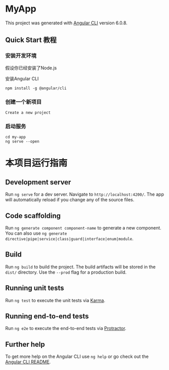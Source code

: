 # MyApp

This project was generated with [Angular CLI](https://github.com/angular/angular-cli) version 6.0.8.

## Quick Start 教程
### 安装开发环境
假设你已经安装了Node.js 

安装Angular CLI

```
npm install -g @angular/cli
```
### 创建一个新项目
```
Create a new project
```
### 启动服务
```
cd my-app
ng serve --open
```



# 本项目运行指南

## Development server

Run `ng serve` for a dev server. Navigate to `http://localhost:4200/`. The app will automatically reload if you change any of the source files.

## Code scaffolding

Run `ng generate component component-name` to generate a new component. You can also use `ng generate directive|pipe|service|class|guard|interface|enum|module`.

## Build

Run `ng build` to build the project. The build artifacts will be stored in the `dist/` directory. Use the `--prod` flag for a production build.

## Running unit tests

Run `ng test` to execute the unit tests via [Karma](https://karma-runner.github.io).

## Running end-to-end tests

Run `ng e2e` to execute the end-to-end tests via [Protractor](http://www.protractortest.org/).

## Further help

To get more help on the Angular CLI use `ng help` or go check out the [Angular CLI README](https://github.com/angular/angular-cli/blob/master/README.md).
